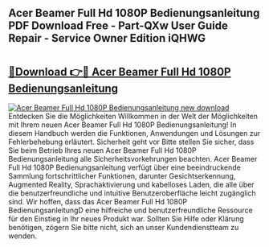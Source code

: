 ## Acer Beamer Full Hd 1080P Bedienungsanleitung PDF Download Free - Part-QXw User Guide Repair - Service Owner Edition iQHWG

# <h2><a href="http://df5bo6j.blite.top/?on=Acer+Beamer+Full+Hd+1080P+Bedienungsanleitung">🔗Download 👉🔴 Acer Beamer Full Hd 1080P Bedienungsanleitung</a></h2>

[![Acer Beamer Full Hd 1080P Bedienungsanleitung new download](https://i.imgur.com/lujVjoI.png)](http://df5bo6j.blite.top/?on=Acer+Beamer+Full+Hd+1080P+Bedienungsanleitung)
Entdecken Sie die Möglichkeiten Willkommen in der Welt der Möglichkeiten mit Ihrem neuen Acer Beamer Full Hd 1080P Bedienungsanleitung! In diesem Handbuch werden die Funktionen, Anwendungen und Lösungen zur Fehlerbehebung erläutert. Sicherheit geht vor Bitte stellen Sie sicher, dass Sie beim Betrieb Ihres neuen Acer Beamer Full Hd 1080P Bedienungsanleitung alle Sicherheitsvorkehrungen beachten. Acer Beamer Full Hd 1080P Bedienungsanleitung verfügt über eine beeindruckende Sammlung fortschrittlicher Funktionen, darunter Gesichtserkennung, Augmented Reality, Sprachaktivierung und kabelloses Laden, die alle über die benutzerfreundliche und intuitive Benutzeroberfläche leicht zugänglich sind. Wir hoffen, dass das Acer Beamer Full Hd 1080P BedienungsanleitungD eine hilfreiche und benutzerfreundliche Ressource für den Einstieg in Ihr neues Produkt war. Sollten Sie Hilfe oder Klärung benötigen, zögern Sie bitte nicht, sich an unser Kundendienstteam zu wenden.
